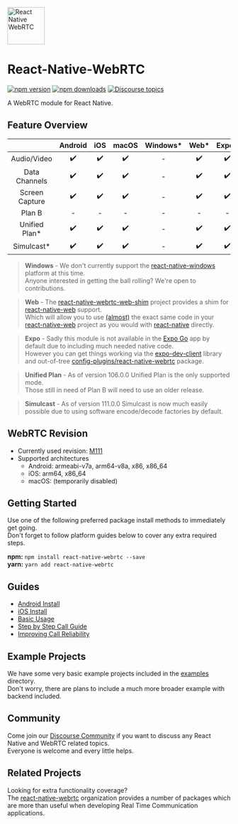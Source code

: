[<img src="https://avatars.githubusercontent.com/u/42463376" alt="React Native WebRTC" style="height: 6em;" />](https://github.com/react-native-webrtc/react-native-webrtc)

# React-Native-WebRTC

[![npm version](https://img.shields.io/npm/v/react-native-webrtc)](https://www.npmjs.com/package/react-native-webrtc)
[![npm downloads](https://img.shields.io/npm/dm/react-native-webrtc)](https://www.npmjs.com/package/react-native-webrtc)
[![Discourse topics](https://img.shields.io/discourse/topics?server=https%3A%2F%2Freact-native-webrtc.discourse.group%2F)](https://react-native-webrtc.discourse.group/)

A WebRTC module for React Native.

## Feature Overview

|  | Android | iOS | macOS | Windows* | Web* | Expo* |
| :-: | :-------: | :---: | :-----: | :--------: | :----: | :-----: |
| Audio/Video | :heavy_check_mark: | :heavy_check_mark: | :heavy_check_mark: | - | :heavy_check_mark: | :heavy_check_mark: |
| Data Channels | :heavy_check_mark: | :heavy_check_mark: | :heavy_check_mark: | - | :heavy_check_mark: | :heavy_check_mark: |
| Screen Capture | :heavy_check_mark: | :heavy_check_mark: | :heavy_check_mark: | - | :heavy_check_mark: | :heavy_check_mark: |
| Plan B | - | - | - | - | - | - |
| Unified Plan* | :heavy_check_mark: | :heavy_check_mark: | :heavy_check_mark: | - | :heavy_check_mark: | :heavy_check_mark: |
| Simulcast* | :heavy_check_mark: | :heavy_check_mark: | :heavy_check_mark: | - | :heavy_check_mark: | :heavy_check_mark: |

> **Windows** - We don't currently support the [react-native-windows](https://github.com/microsoft/react-native-windows) platform at this time.  
Anyone interested in getting the ball rolling? We're open to contributions.

> **Web** - The [react-native-webrtc-web-shim](https://github.com/react-native-webrtc/react-native-webrtc-web-shim) project provides a shim for [react-native-web](https://github.com/necolas/react-native-web) support.  
Which will allow you to use [(almost)](https://github.com/react-native-webrtc/react-native-webrtc-web-shim/tree/main#setup) the exact same code in your [react-native-web](https://github.com/necolas/react-native-web) project as you would with [react-native](https://reactnative.dev/) directly.  

> **Expo** - Sadly this module is not available in the [Expo Go](https://expo.dev/client) app by default due to including much needed native code.  
However you can get things working via the [expo-dev-client](https://docs.expo.dev/development/getting-started/) library and out-of-tree [config-plugins/react-native-webrtc](https://github.com/expo/config-plugins/tree/master/packages/react-native-webrtc) package.  

> **Unified Plan** - As of version 106.0.0 Unified Plan is the only supported mode.  
Those still in need of Plan B will need to use an older release.

> **Simulcast** - As of version 111.0.0 Simulcast is now much easily possible due to using software encode/decode factories by default.

## WebRTC Revision

* Currently used revision: [M111](https://github.com/jitsi/webrtc/tree/M111)
* Supported architectures
  * Android: armeabi-v7a, arm64-v8a, x86, x86_64
  * iOS: arm64, x86_64
  * macOS: (temporarily disabled)

## Getting Started

Use one of the following preferred package install methods to immediately get going.  
Don't forget to follow platform guides below to cover any extra required steps.  

**npm:** `npm install react-native-webrtc --save`  
**yarn:** `yarn add react-native-webrtc`  

## Guides

- [Android Install](./Documentation/AndroidInstallation.md)
- [iOS Install](./Documentation/iOSInstallation.md)
- [Basic Usage](./Documentation/BasicUsage.md)
- [Step by Step Call Guide](./Documentation/CallGuide.md)
- [Improving Call Reliability](./Documentation/ImprovingCallReliability.md)

## Example Projects

We have some very basic example projects included in the [examples](./examples) directory.  
Don't worry, there are plans to include a much more broader example with backend included.  

## Community

Come join our [Discourse Community](https://react-native-webrtc.discourse.group/) if you want to discuss any React Native and WebRTC related topics.  
Everyone is welcome and every little helps.  

## Related Projects

Looking for extra functionality coverage?  
The [react-native-webrtc](https://github.com/react-native-webrtc) organization provides a number of packages which are more than useful when developing Real Time Communication applications.  
